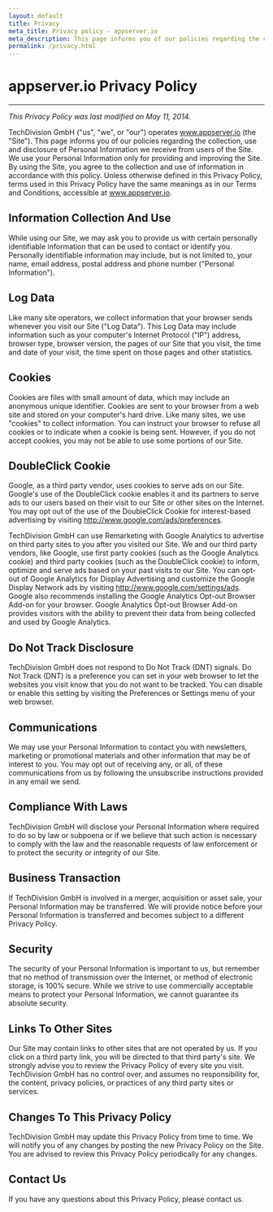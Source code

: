 ```yaml
---
layout: default
title: Privacy
meta_title: Privacy policy - appserver.io
meta_description: This page informs you of our policies regarding the collection, use and disclosure of Personal Information we receive from users of the Site.
permalink: /privacy.html
---
```


# appserver.io Privacy Policy
***

_This Privacy Policy was last modified on May 11, 2014._

TechDivision GmbH ("us", "we", or "our") operates www.appserver.io (the "Site"). This page informs you of our policies
regarding the collection, use and disclosure of Personal Information we receive from users of the Site. We use your
Personal Information only for providing and improving the Site. By using the Site, you agree to the collection and
use of information in accordance with this policy. Unless otherwise defined in this Privacy Policy, terms used in
this Privacy Policy have the same meanings as in our Terms and Conditions, accessible at www.appserver.io.

## Information Collection And Use
While using our Site, we may ask you to provide us with certain personally identifiable information that can be used
to contact or identify you. Personally identifiable information may include, but is not limited to, your name, email
address, postal address and phone number ("Personal Information").

## Log Data
Like many site operators, we collect information that your browser sends whenever you visit our Site ("Log Data").
This Log Data may include information such as your computer's Internet Protocol ("IP") address, browser type, browser
version, the pages of our Site that you visit, the time and date of your visit, the time spent on those pages and
other statistics.

## Cookies
Cookies are files with small amount of data, which may include an anonymous unique identifier. Cookies are sent to
your browser from a web site and stored on your computer's hard drive. Like many sites, we use "cookies" to collect
information. You can instruct your browser to refuse all cookies or to indicate when a cookie is being sent. However,
if you do not accept cookies, you may not be able to use some portions of our Site.

## DoubleClick Cookie
Google, as a third party vendor, uses cookies to serve ads on our Site. Google's use of the DoubleClick cookie enables
it and its partners to serve ads to our users based on their visit to our Site or other sites on the Internet.
You may opt out of the use of the DoubleClick Cookie for interest-based advertising by
visiting http://www.google.com/ads/preferences.

TechDivision GmbH can use Remarketing with Google Analytics to advertise on third party sites to you after you
visited our Site. We and our third party vendors, like Google, use first party cookies
(such as the Google Analytics cookie) and third party cookies (such as the DoubleClick cookie) to inform,
optimize and serve ads based on your past visits to our Site. You can opt-out of Google Analytics for Display
Advertising and customize the Google Display Network ads by visiting  http://www.google.com/settings/ads.
Google also recommends installing the Google Analytics Opt-out Browser Add-on  for your browser.
Google Analytics Opt-out Browser Add-on provides visitors with the ability to prevent their data from being
collected and used by Google Analytics.

## Do Not Track Disclosure
TechDivision GmbH does not respond to Do Not Track (DNT) signals. Do Not Track (DNT) is a preference you can set in
your web browser to let the websites you visit know that you do not want to be tracked. You can disable or enable
this setting by visiting the Preferences or Settings menu of your web browser.

## Communications
We may use your Personal Information to contact you with newsletters, marketing or promotional materials and other
information that may be of interest to you. You may opt out of receiving any, or all, of these communications from
us by following the unsubscribe instructions provided in any email we send.

## Compliance With Laws
TechDivision GmbH will disclose your Personal Information where required to do so by law or subpoena or if we believe
that such action is necessary to comply with the law and the reasonable requests of law enforcement or to protect the
security or integrity of our Site.

## Business Transaction
If TechDivision GmbH is involved in a merger, acquisition or asset sale, your Personal Information may be
transferred. We will provide notice before your Personal Information is transferred and becomes subject to a
different Privacy Policy.

## Security
The security of your Personal Information is important to us, but remember that no method of transmission over the
Internet, or method of electronic storage, is 100% secure. While we strive to use commercially acceptable means to
protect your Personal Information, we cannot guarantee its absolute security.

## Links To Other Sites
Our Site may contain links to other sites that are not operated by us. If you click on a third party link, you will
be directed to that third party's site. We strongly advise you to review the Privacy Policy of every site you visit.
TechDivision GmbH has no control over, and assumes no responsibility for, the content, privacy policies, or practices
of any third party sites or services.

## Changes To This Privacy Policy
TechDivision GmbH may update this Privacy Policy from time to time. We will notify you of any changes by posting the
new Privacy Policy on the Site. You are advised to review this Privacy Policy periodically for any changes.

## Contact Us
If you have any questions about this Privacy Policy, please contact us.